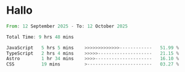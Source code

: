 # Hallo
<!--START_SECTION:waka-->

```rust
From: 12 September 2025 - To: 12 October 2025

Total Time: 9 hrs 48 mins

JavaScript   5 hrs 5 mins    >>>>>>>>>>>>>------------   51.99 %
TypeScript   2 hrs 4 mins    >>>>>--------------------   21.15 %
Astro        1 hr 34 mins    >>>>---------------------   16.10 %
CSS          19 mins         >------------------------   03.27 %
```

<!--END_SECTION:waka-->
